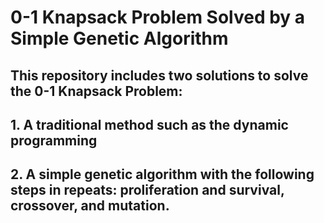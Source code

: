 # 0-1 Knapsack Problem Solved by a Simple Genetic Algorithm

## This repository includes two solutions to solve the 0-1 Knapsack Problem:

## 1. A traditional method such as the dynamic programming 
## 2. A simple genetic algorithm with the following steps in repeats: proliferation and survival, crossover, and mutation.

